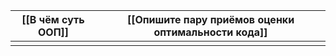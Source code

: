 
| [[В чём суть ООП]] | [[Опишите пару приёмов оценки оптимальности кода]] |
| ------------------ | -------------------------------------------------- |
|                    |                                                    |
